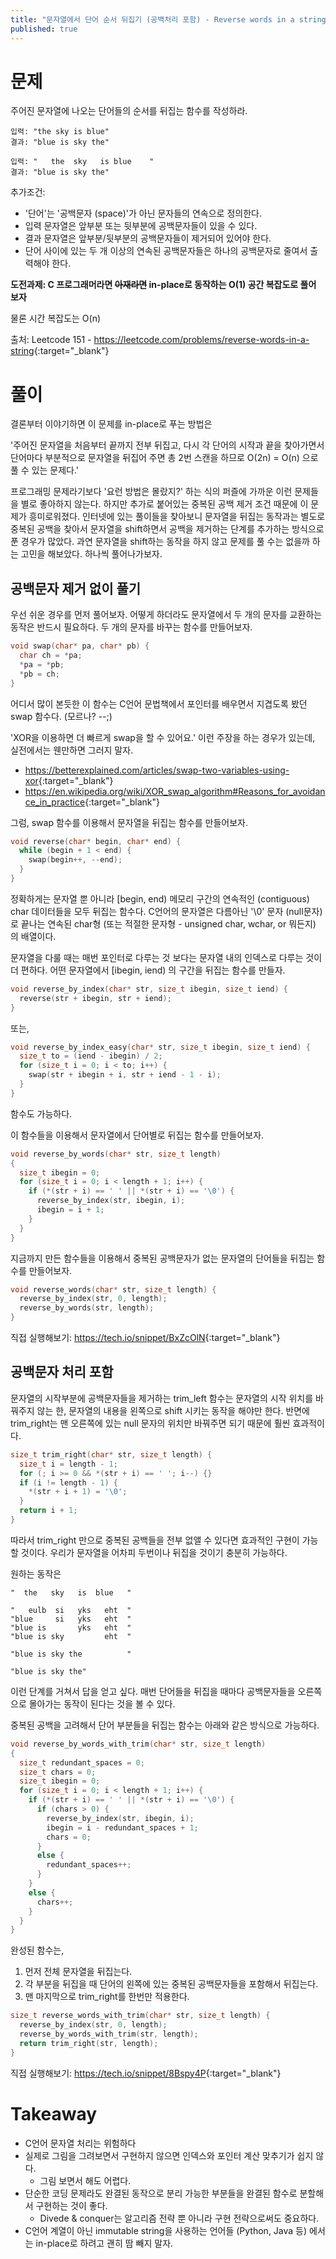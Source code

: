```yaml
---
title: "문자열에서 단어 순서 뒤집기 (공백처리 포함) - Reverse words in a string"
published: true
---
```


# 문제

주어진 문자열에 나오는 단어들의 순서를 뒤집는 함수를 작성하라.

```
입력: "the sky is blue"
결과: "blue is sky the"

입력: "   the  sky   is blue    "
결과: "blue is sky the"
```

추가조건:

* '단어'는 '공백문자 (space)'가 아닌 문자들의 연속으로 정의한다.
* 입력 문자열은 앞부분 또는 뒷부분에 공백문자들이 있을 수 있다.
* 결과 문자열은 앞부분/뒷부분의 공백문자들이 제거되어 있어야 한다.
* 단어 사이에 있는 두 개 이상의 연속된 공백문자들은 하나의 공백문자로 줄여서 출력해야 한다.

**도전과제: C 프로그래머라면 ~~아재라면~~ in-place로 동작하는 O(1) 공간 복잡도로 풀어 보자**

물론 시간 복잡도는 O(n)

출처: Leetcode 151 - <https://leetcode.com/problems/reverse-words-in-a-string>{:target="_blank"}

# 풀이

결론부터 이야기하면 이 문제를 in-place로 푸는 방법은

'주어진 문자열을 처음부터 끝까지 전부 뒤집고, 다시 각 단어의 시작과 끝을 찾아가면서 단어마다 부분적으로 문자열을 뒤집어 주면 총 2번 스캔을 하므로 O(2n) = O(n) 으로 풀 수 있는 문제다.'

프로그래밍 문제라기보다 '요런 방법은 몰랐지?' 하는 식의 퍼즐에 가까운 이런 문제들을 별로 좋아하지 않는다. 하지만 추가로 붙어있는 중복된 공백 제거 조건 때문에 이 문제가 흥미로워졌다. 인터넷에 있는 풀이들을 찾아보니 문자열을 뒤집는 동작과는 별도로 중복된 공백을 찾아서 문자열을 shift하면서 공백을 제거하는 단계를 추가하는 방식으로 푼 경우가 많았다. 과연 문자열을 shift하는 동작을 하지 않고 문제를 풀 수는 없을까 하는 고민을 해보았다. 하나씩 풀어나가보자.

## 공백문자 제거 없이 풀기

우선 쉬운 경우를 먼저 풀어보자. 어떻게 하더라도 문자열에서 두 개의 문자를 교환하는 동작은 반드시 필요하다. 두 개의 문자를 바꾸는 함수를 만들어보자.

```c
void swap(char* pa, char* pb) {
  char ch = *pa;
  *pa = *pb;
  *pb = ch;
}
```

어디서 많이 본듯한 이 함수는 C언어 문법책에서 포인터를 배우면서 지겹도록 봤던 swap 함수다. (모르나? --;)

'XOR을 이용하면 더 빠르게 swap을 할 수 있어요.'
이런 주장을 하는 경우가 있는데, 실전에서는 웬만하면 그러지 말자.
* <https://betterexplained.com/articles/swap-two-variables-using-xor>{:target="_blank"}
* <https://en.wikipedia.org/wiki/XOR_swap_algorithm#Reasons_for_avoidance_in_practice>{:target="_blank"}

그럼, swap 함수를 이용해서 문자열을 뒤집는 함수를 만들어보자.

```c
void reverse(char* begin, char* end) {
  while (begin + 1 < end) {
    swap(begin++, --end);
  }
}
```

정확하게는 문자열 뿐 아니라 [begin, end) 메모리 구간의 연속적인 (contiguous) char 데이터들을 모두 뒤집는 함수다. C언어의 문자열은 다름아닌 '\0' 문자 (null문자) 로 끝나는 연속된 char형 (또는 적절한 문자형 - unsigned char, wchar, or 뭐든지) 의 배열이다.

문자열을 다룰 때는 매번 포인터로 다루는 것 보다는 문자열 내의 인덱스로 다루는 것이 더 편하다. 어떤 문자열에서 [ibegin, iend) 의 구간을 뒤집는 함수를 만들자.

```c
void reverse_by_index(char* str, size_t ibegin, size_t iend) {
  reverse(str + ibegin, str + iend);
}
```

또는,

```c
void reverse_by_index_easy(char* str, size_t ibegin, size_t iend) {
  size_t to = (iend - ibegin) / 2;
  for (size_t i = 0; i < to; i++) {
    swap(str + ibegin + i, str + iend - 1 - i);
  }
}
```
함수도 가능하다.

이 함수들을 이용해서 문자열에서 단어별로 뒤집는 함수를 만들어보자.

```c
void reverse_by_words(char* str, size_t length)
{
  size_t ibegin = 0;
  for (size_t i = 0; i < length + 1; i++) {
    if (*(str + i) == ' ' || *(str + i) == '\0') {
      reverse_by_index(str, ibegin, i);
      ibegin = i + 1;
    }
  }
}
```

지금까지 만든 함수들을 이용해서 중복된 공백문자가 없는 문자열의 단어들을 뒤집는 함수를 만들어보자.

```c
void reverse_words(char* str, size_t length) {
  reverse_by_index(str, 0, length);
  reverse_by_words(str, length);
}
```

직접 실행해보기: <https://tech.io/snippet/BxZcOlN>{:target="_blank"}

## 공백문자 처리 포함

문자열의 시작부분에 공백문자들을 제거하는 trim_left 함수는 문자열의 시작 위치를 바꿔주지 않는 한, 문자열의 내용을 왼쪽으로 shift 시키는 동작을 해야만 한다. 반면에 trim_right는 맨 오른쪽에 있는 null 문자의 위치만 바꿔주면 되기 때문에 훨씬 효과적이다.

```c
size_t trim_right(char* str, size_t length) {
  size_t i = length - 1;
  for (; i >= 0 && *(str + i) == ' '; i--) {}
  if (i != length - 1) {
    *(str + i + 1) = '\0';
  }
  return i + 1;
}
```

따라서 trim_right 만으로 중복된 공백들을 전부 없앨 수 있다면 효과적인 구현이 가능할 것이다. 우리가 문자열을 어차피 두번이나 뒤집을 것이기 충분히 가능하다.

원하는 동작은
```
"  the   sky   is  blue   "

"   eulb  si   yks   eht  "
"blue     si   yks   eht  "
"blue is       yks   eht  "
"blue is sky         eht  "

"blue is sky the          "

"blue is sky the"
```
이런 단계를 거쳐서 답을 얻고 싶다. 매번 단어들을 뒤집을 때마다 공백문자들을 오른쪽으로 몰아가는 동작이 된다는 것을 볼 수 있다.

중복된 공백을 고려해서 단어 부분들을 뒤집는 함수는 아래와 같은 방식으로 가능하다.
```c
void reverse_by_words_with_trim(char* str, size_t length)
{
  size_t redundant_spaces = 0;
  size_t chars = 0;
  size_t ibegin = 0;
  for (size_t i = 0; i < length + 1; i++) {
    if (*(str + i) == ' ' || *(str + i) == '\0') {
      if (chars > 0) {
        reverse_by_index(str, ibegin, i);
        ibegin = i - redundant_spaces + 1;
        chars = 0;
      }
      else {
        redundant_spaces++;
      }
    }
    else {
      chars++;
    }
  }
}
```

완성된 함수는,

1. 먼저 전체 문자열을 뒤집는다.
2. 각 부분을 뒤집을 때 단어의 왼쪽에 있는 중복된 공백문자들을 포함해서 뒤집는다.
3. 맨 마지막으로 trim_right를 한번만 적용한다.

```c
size_t reverse_words_with_trim(char* str, size_t length) {
  reverse_by_index(str, 0, length);
  reverse_by_words_with_trim(str, length);
  return trim_right(str, length);
}
```

직접 실행해보기: <https://tech.io/snippet/8Bspy4P>{:target="_blank"}

# Takeaway

* C언어 문자열 처리는 위험하다
* 실제로 그림을 그려보면서 구현하지 않으면 인덱스와 포인터 계산 맞추기가 쉽지 않다.
    * 그림 보면서 해도 어렵다.
* 단순한 코딩 문제라도 완결된 동작으로 분리 가능한 부분들을 완결된 함수로 분할해서 구현하는 것이 좋다.
    * Divede & conquer는 알고리즘 전략 뿐 아니라 구현 전략으로써도 중요하다.
* C언어 계열이 아닌 immutable string을 사용하는 언어들 (Python, Java 등) 에서는 in-place로 하려고 괜히 땀 빼지 말자.
